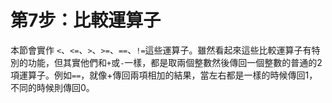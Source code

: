# 第7步：比較運算子

本節會實作 `<`、`<=`、`>`、`>=`、`==`、`!=`這些運算子。雖然看起來這些比較運算子有特別的功能，但其實他們和`+`或`-`一樣，都是取兩個整數然後傳回一個整數的普通的2項運算子。例如`==`，就像+傳回兩項相加的結果，當左右都是一樣的時候傳回1，不同的時候則傳回0。



